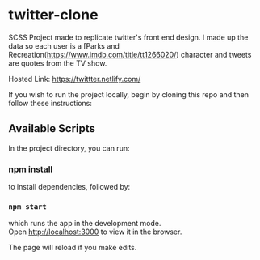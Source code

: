# twitter-clone

SCSS Project made to replicate twitter's front end design. I made up the data so each user is a [Parks and Recreation(https://www.imdb.com/title/tt1266020/) character and tweets are quotes from the TV show.

Hosted Link: https://twittter.netlify.com/

If you wish to run the project locally, begin by cloning this repo and then follow these instructions:

## Available Scripts

In the project directory, you can run:

### npm install

to install dependencies, followed by:

### `npm start`

which runs the app in the development mode.<br>
Open [http://localhost:3000](http://localhost:3000) to view it in the browser.

The page will reload if you make edits.<br>

